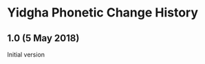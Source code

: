 Yidgha Phonetic Change History
===============================

1.0 (5 May 2018)
-----------------
Initial version
